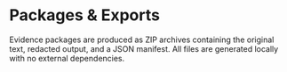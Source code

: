 # Packages & Exports

Evidence packages are produced as ZIP archives containing the original text, redacted output, and a JSON manifest.  All files are generated locally with no external dependencies.
